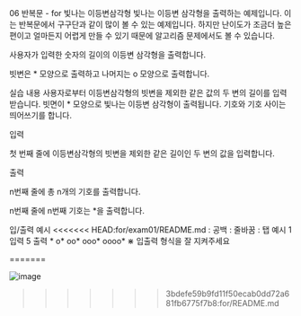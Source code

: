 06 반복문 - for
빛나는 이등변삼각형
빛나는 이등변 삼각형을 출력하는 예제입니다. 이는 반복문에서 구구단과 같이 많이 볼 수 있는 예제입니다. 하지만 난이도가 조금더 높은 편이고 얼마든지 어렵게 만들 수 있기 때문에 알고리즘 문제에서도 볼 수 있습니다.

사용자가 입력한 숫자의 길이의 이등변 삼각형을 출력합니다.

빗변은 * 모양으로 출력하고 나머지는 o 모양으로 출력합니다.

실습 내용
사용자로부터 이등변삼각형의 빗변을 제외한 같은 값의 두 변의 길이를 입력받습니다.
빗면이 * 모양으로 빛나는 이등변 삼각형이 출력됩니다.
기호와 기호 사이는 띄어쓰기를 합니다.


입력

첫 번째 줄에 이등변삼각형의 빗변을 제외한 같은 길이인 두 변의 값을 입력합니다.



출력

n번째 줄에 총 n개의 기호를 출력합니다.

n번째 줄에 n번째 기호는 *을 출력합니다.



입/출력 예시
<<<<<<< HEAD:for/exam01/README.md
:
공백
:
줄바꿈
:
탭
예시 1
입력
5
출력
*
o*
oo*
ooo*
oooo*
⋇ 입출력 형식을 잘 지켜주세요

=======

![image](https://user-images.githubusercontent.com/67575226/161351108-5b129aef-9b8c-445f-8972-d268d64a146b.png)
>>>>>>> 3bdefe59b9fd11f50ecab0dd72a681fb6775f7b8:for/README.md

